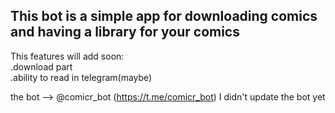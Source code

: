 
This bot is a simple app for downloading comics and having a library for your comics
-

This features will add soon:
<br>.download part
<br>.ability to read in telegram(maybe)

the bot --> @comicr_bot (https://t.me/comicr_bot)
I didn't update the bot yet